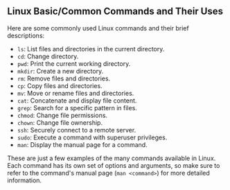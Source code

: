 ## Linux Basic/Common Commands and Their Uses

Here are some commonly used Linux commands and their brief descriptions:

- `ls`: List files and directories in the current directory.
- `cd`: Change directory.
- `pwd`: Print the current working directory.
- `mkdir`: Create a new directory.
- `rm`: Remove files and directories.
- `cp`: Copy files and directories.
- `mv`: Move or rename files and directories.
- `cat`: Concatenate and display file content.
- `grep`: Search for a specific pattern in files.
- `chmod`: Change file permissions.
- `chown`: Change file ownership.
- `ssh`: Securely connect to a remote server.
- `sudo`: Execute a command with superuser privileges.
- `man`: Display the manual page for a command.

These are just a few examples of the many commands available in Linux. Each command has its own set of options and arguments, so make sure to refer to the command's manual page (`man <command>`) for more detailed information.
